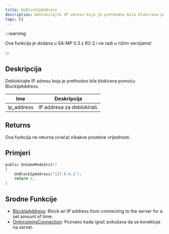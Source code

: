 ```yaml
---
title: UnBlockIpAddress
description: Deblokirajte IP adresu koja je prethodno bila blokirana pomoću BlockIpAddress.
tags: []
---
```


:::warning

Ova funkcija je dodana u SA-MP 0.3.z R2-2 i ne radi u nižim verzijama!

:::

## Deskripcija

Deblokirajte IP adresu koja je prethodno bila blokirana pomoću BlockIpAddress.

| Ime        | Deskripcija                |
| ---------- | -------------------------- |
| ip_address | IP addresa za deblokirati. |

## Returns

Ova funkcija ne returna (vraća) nikakve posebne vrijednosti.

## Primjeri

```c
public OnGameModeInit()
{
    UnBlockIpAddress("127.0.0.1");
    return 1;
}
```

## Srodne Funkcije

- [BlockIpAddress](BlockIpAddress): Block an IP address from connecting to the server for a set amount of time.
- [OnIncomingConnection](../callbacks/OnIncomingConnection): Pozvano kada igrač pokušava da se konektuje na server.
